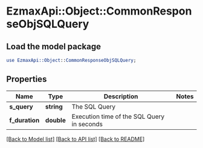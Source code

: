 # EzmaxApi::Object::CommonResponseObjSQLQuery

## Load the model package
```perl
use EzmaxApi::Object::CommonResponseObjSQLQuery;
```

## Properties
Name | Type | Description | Notes
------------ | ------------- | ------------- | -------------
**s_query** | **string** | The SQL Query | 
**f_duration** | **double** | Execution time of the SQL Query in seconds | 

[[Back to Model list]](../README.md#documentation-for-models) [[Back to API list]](../README.md#documentation-for-api-endpoints) [[Back to README]](../README.md)


